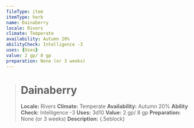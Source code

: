 ```yaml
---
fileType: item
itemType: herb
name: Dainaberry
locale: Rivers
climate: Temperate
availability: Autumn 20%
abilityCheck: Intelligence -3
uses: {Uses}
value: 2 gp/ 8 gp
preparation: None (or 3 weeks)
---
```

>#  Dainaberry
>
> **Locale:** Rivers
> **Climate:** Temperate
> **Availability:** Autumn 20%
> **Ability Check:** Intelligence -3
> **Uses:** 3d10
> **Value:** 2 gp/ 8 gp
> **Preparation:** None (or 3 weeks)
> **Description:**
{.5eblock}

